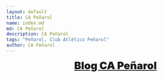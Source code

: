 ```yaml
---
layout: default
title: CA Peñarol
name: index.md
md: CA Peñarol
description: CA Peñarol
tags: "Peñarol, Club Atlético Peñarol"
author: CA Peñarol
---
```



<span style="font-size:1.4em;color:#fff;">Ingresar al sitio del <a href="{{ site.url }}/" style="font-weight:900;font-size:1.4em">Blog CA Peñarol</a>
</span>
